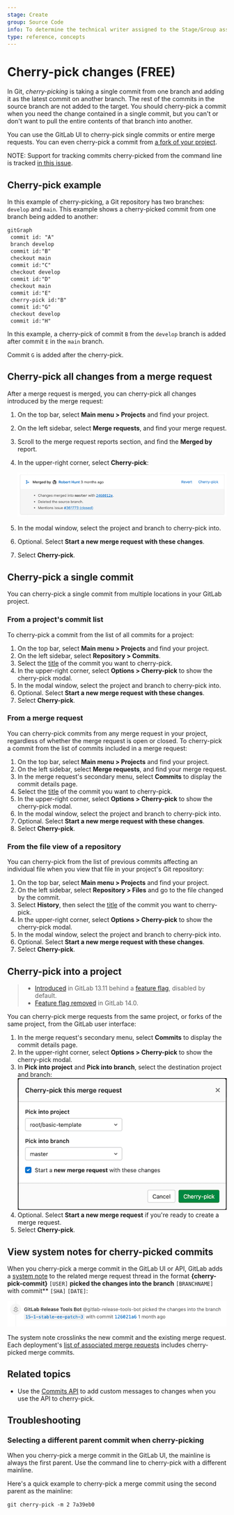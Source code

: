 ```yaml
---
stage: Create
group: Source Code
info: To determine the technical writer assigned to the Stage/Group associated with this page, see https://about.gitlab.com/handbook/product/ux/technical-writing/#assignments
type: reference, concepts
---
```


# Cherry-pick changes **(FREE)**

In Git, *cherry-picking* is taking a single commit from one branch and adding it
as the latest commit on another branch. The rest of the commits in the source branch
are not added to the target. You should cherry-pick a commit when you need the
change contained in a single commit, but you can't or don't want to pull the
entire contents of that branch into another.

You can use the GitLab UI to cherry-pick single commits or entire merge requests.
You can even cherry-pick a commit from [a fork of your project](#cherry-pick-into-a-project).

NOTE:
Support for tracking commits cherry-picked from the command line
is tracked [in this issue](https://gitlab.com/gitlab-org/gitlab/-/issues/202215).

## Cherry-pick example

In this example of cherry-picking, a Git repository has two branches: `develop` and `main`.
This example shows a cherry-picked commit from one branch being added to another:

```mermaid
gitGraph
 commit id: "A"
 branch develop
 commit id:"B"
 checkout main
 commit id:"C"
 checkout develop
 commit id:"D"
 checkout main
 commit id:"E"
 cherry-pick id:"B"
 commit id:"G"
 checkout develop
 commit id:"H"
```

In this example, a cherry-pick of commit `B` from the `develop` branch is added
after commit `E` in the `main` branch.

Commit `G` is added after the cherry-pick.

## Cherry-pick all changes from a merge request

After a merge request is merged, you can cherry-pick all changes introduced
by the merge request:

1. On the top bar, select **Main menu > Projects** and find your project.
1. On the left sidebar, select **Merge requests**, and find your merge request.
1. Scroll to the merge request reports section, and find the **Merged by** report.
1. In the upper-right corner, select **Cherry-pick**:

   ![Cherry-pick merge request](img/cherry_pick_v15_4.png)
1. In the modal window, select the project and branch to cherry-pick into.
1. Optional. Select **Start a new merge request with these changes**.
1. Select **Cherry-pick**.

## Cherry-pick a single commit

You can cherry-pick a single commit from multiple locations in your GitLab project.

### From a project's commit list

To cherry-pick a commit from the list of all commits for a project:

1. On the top bar, select **Main menu > Projects** and find your project.
1. On the left sidebar, select **Repository > Commits**.
1. Select the [title](https://git-scm.com/docs/git-commit#_discussion) of the commit you want to cherry-pick.
1. In the upper-right corner, select **Options > Cherry-pick** to show the cherry-pick modal.
1. In the modal window, select the project and branch to cherry-pick into.
1. Optional. Select **Start a new merge request with these changes**.
1. Select **Cherry-pick**.

### From a merge request

You can cherry-pick commits from any merge request in your project, regardless of
whether the merge request is open or closed. To cherry-pick a commit from the
list of commits included in a merge request:

1. On the top bar, select **Main menu > Projects** and find your project.
1. On the left sidebar, select **Merge requests**, and find your merge request.
1. In the merge request's secondary menu, select **Commits** to display the commit details page.
1. Select the [title](https://git-scm.com/docs/git-commit#_discussion) of the commit you want to cherry-pick.
1. In the upper-right corner, select **Options > Cherry-pick** to show the cherry-pick modal.
1. In the modal window, select the project and branch to cherry-pick into.
1. Optional. Select **Start a new merge request with these changes**.
1. Select **Cherry-pick**.

### From the file view of a repository

You can cherry-pick from the list of previous commits affecting an individual file
when you view that file in your project's Git repository:

1. On the top bar, select **Main menu > Projects** and find your project.
1. On the left sidebar, select **Repository > Files** and go to the file
   changed by the commit.
1. Select **History**, then select the [title](https://git-scm.com/docs/git-commit#_discussion)
   of the commit you want to cherry-pick.
1. In the upper-right corner, select **Options > Cherry-pick** to show the cherry-pick modal.
1. In the modal window, select the project and branch to cherry-pick into.
1. Optional. Select **Start a new merge request with these changes**.
1. Select **Cherry-pick**.

## Cherry-pick into a project

> - [Introduced](https://gitlab.com/gitlab-org/gitlab/-/issues/21268) in GitLab 13.11 behind a [feature flag](../../feature_flags.md), disabled by default.
> - [Feature flag removed](https://gitlab.com/gitlab-org/gitlab/-/issues/324154) in GitLab 14.0.

You can cherry-pick merge requests from the same project, or forks of the same
project, from the GitLab user interface:

1. In the merge request's secondary menu, select **Commits** to display the commit details page.
1. In the upper-right corner, select **Options > Cherry-pick** to show the cherry-pick modal.
1. In **Pick into project** and **Pick into branch**, select the destination project and branch:
   ![Cherry-pick commit](img/cherry_pick_into_project_v13_11.png)
1. Optional. Select **Start a new merge request** if you're ready to create a merge request.
1. Select **Cherry-pick**.

## View system notes for cherry-picked commits

When you cherry-pick a merge commit in the GitLab UI or API, GitLab adds a [system note](../system_notes.md)
to the related merge request thread in the format **{cherry-pick-commit}**
`[USER]` **picked the changes into the branch** `[BRANCHNAME]` with commit** `[SHA]` `[DATE]`:

![Cherry-pick tracking in merge request timeline](img/cherry_pick_mr_timeline_v15_4.png)

The system note crosslinks the new commit and the existing merge request.
Each deployment's [list of associated merge requests](../../../api/deployments.md#list-of-merge-requests-associated-with-a-deployment) includes cherry-picked merge commits.

## Related topics

- Use the [Commits API](../../../api/commits.md) to add custom messages
  to changes when you use the API to cherry-pick.

## Troubleshooting

### Selecting a different parent commit when cherry-picking

When you cherry-pick a merge commit in the GitLab UI, the mainline is always the
first parent. Use the command line to cherry-pick with a different mainline.

Here's a quick example to cherry-pick a merge commit using the second parent as the
mainline:

```shell
git cherry-pick -m 2 7a39eb0
```
